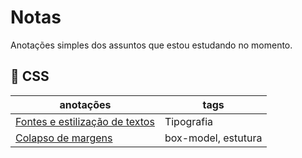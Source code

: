 # Notas

Anotações simples dos assuntos que estou estudando no momento.

##  :art: CSS

| anotações | tags |
| --------- | ---- |
| [Fontes e estilização de textos](https://github.com/Larvin-Vinicius/Notas/blob/main/anotacoes/CSS/css-fontes-e-estilizacao-de-textos.md) | Tipografia |
| [Colapso de margens](https://github.com/Larvin-Vinicius/Notas/blob/main/anotacoes/CSS/Colapso%20de%20margens.md) | box-model, estutura |